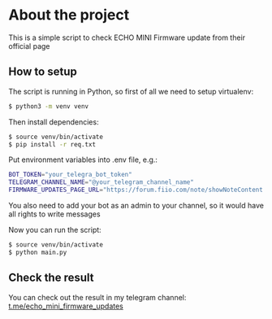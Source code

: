 # About the project

This is a simple script to check ECHO MINI Firmware update from their official page


## How to setup

The script is running in Python, so first of all we need to setup virtualenv:

```bash
$ python3 -m venv venv
```

Then install dependencies:

```bash
$ source venv/bin/activate
$ pip install -r req.txt
```

Put environment variables into .env file, e.g.:
```bash
BOT_TOKEN="your_telegra_bot_token"
TELEGRAM_CHANNEL_NAME="@your_telegram_channel_name"
FIRMWARE_UPDATES_PAGE_URL="https://forum.fiio.com/note/showNoteContent.do?id=202501210934383987154&tid=17"
```

You also need to add your bot as an admin to your channel, so it would have all rights to write messages


Now you can run the script:
```bash
$ source venv/bin/activate
$ python main.py
```

## Check the result

You can check out the result in my telegram channel: [t.me/echo_mini_firmware_updates](t.me/echo_mini_firmware_updates)

